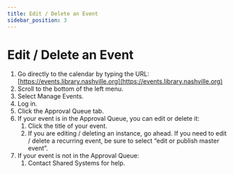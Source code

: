 ```yaml
---
title: Edit / Delete an Event
sidebar_position: 3
---
```

# Edit / Delete an Event

1. Go directly to the calendar by typing the URL: [https://events.library.nashville.org](https://events.library.nashville.org)
1. Scroll to the bottom of the left menu.
1. Select Manage Events.
1. Log in.
1. Click the Approval Queue tab.
1. If your event is in the Approval Queue, you can edit or delete it:
    1. Click the title of your event.
    1. If you are editing / deleting an instance, go ahead. If you need to edit / delete a recurring event, be sure to select “edit or publish master event”.
1. If your event is not in the Approval Queue:
    1. Contact Shared Systems for help.
